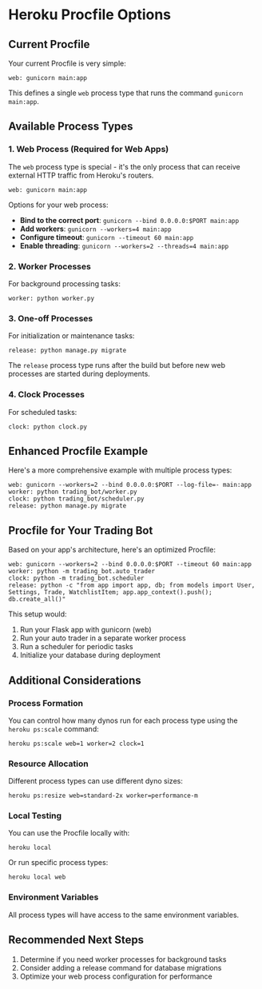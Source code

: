 # Heroku Procfile Options

## Current Procfile
Your current Procfile is very simple:
```
web: gunicorn main:app
```

This defines a single `web` process type that runs the command `gunicorn main:app`.

## Available Process Types

### 1. Web Process (Required for Web Apps)
The `web` process type is special - it's the only process that can receive external HTTP traffic from Heroku's routers.
```
web: gunicorn main:app
```

Options for your web process:
- **Bind to the correct port**: `gunicorn --bind 0.0.0.0:$PORT main:app`
- **Add workers**: `gunicorn --workers=4 main:app`
- **Configure timeout**: `gunicorn --timeout 60 main:app`
- **Enable threading**: `gunicorn --workers=2 --threads=4 main:app`

### 2. Worker Processes
For background processing tasks:
```
worker: python worker.py
```

### 3. One-off Processes
For initialization or maintenance tasks:
```
release: python manage.py migrate
```

The `release` process type runs after the build but before new web processes are started during deployments.

### 4. Clock Processes
For scheduled tasks:
```
clock: python clock.py
```

## Enhanced Procfile Example
Here's a more comprehensive example with multiple process types:

```
web: gunicorn --workers=2 --bind 0.0.0.0:$PORT --log-file=- main:app
worker: python trading_bot/worker.py
clock: python trading_bot/scheduler.py
release: python manage.py migrate
```

## Procfile for Your Trading Bot

Based on your app's architecture, here's an optimized Procfile:

```
web: gunicorn --workers=2 --bind 0.0.0.0:$PORT --timeout 60 main:app
worker: python -m trading_bot.auto_trader
clock: python -m trading_bot.scheduler
release: python -c "from app import app, db; from models import User, Settings, Trade, WatchlistItem; app.app_context().push(); db.create_all()"
```

This setup would:
1. Run your Flask app with gunicorn (web)
2. Run your auto trader in a separate worker process
3. Run a scheduler for periodic tasks
4. Initialize your database during deployment

## Additional Considerations

### Process Formation
You can control how many dynos run for each process type using the `heroku ps:scale` command:
```
heroku ps:scale web=1 worker=2 clock=1
```

### Resource Allocation
Different process types can use different dyno sizes:
```
heroku ps:resize web=standard-2x worker=performance-m
```

### Local Testing
You can use the Procfile locally with:
```
heroku local
```
Or run specific process types:
```
heroku local web
```

### Environment Variables
All process types will have access to the same environment variables.

## Recommended Next Steps

1. Determine if you need worker processes for background tasks
2. Consider adding a release command for database migrations
3. Optimize your web process configuration for performance